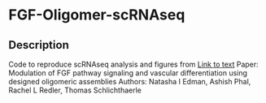# FGF-Oligomer-scRNAseq

## Description

Code to reproduce scRNAseq analysis and figures from [Link to text](https://pubmed.ncbi.nlm.nih.gov/36993355/)
Paper: Modulation of FGF pathway signaling and vascular differentiation using designed oligomeric assemblies
Authors: Natasha I Edman, Ashish Phal, Rachel L Redler, Thomas Schlichthaerle 
